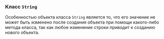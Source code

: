 ### Класс `String`
Особенностью объекта класса `String` является то, что его значение не может быть изменено после создания объекта при помощи какого-либо метода класса, так как любое изменение строки приводит к созданию нового объекта.